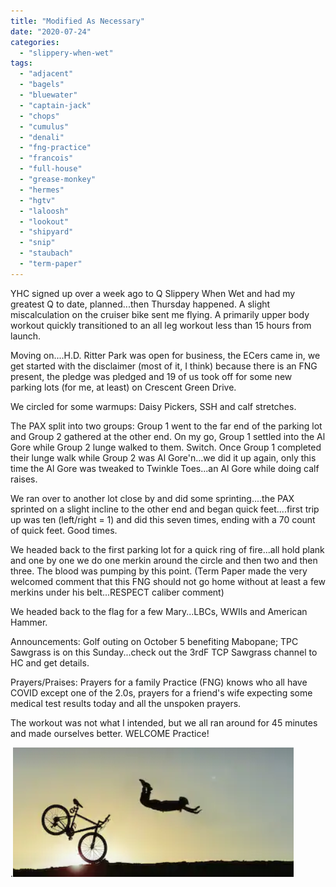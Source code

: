 ```yaml
---
title: "Modified As Necessary"
date: "2020-07-24"
categories: 
  - "slippery-when-wet"
tags: 
  - "adjacent"
  - "bagels"
  - "bluewater"
  - "captain-jack"
  - "chops"
  - "cumulus"
  - "denali"
  - "fng-practice"
  - "francois"
  - "full-house"
  - "grease-monkey"
  - "hermes"
  - "hgtv"
  - "laloosh"
  - "lookout"
  - "shipyard"
  - "snip"
  - "staubach"
  - "term-paper"
---
```


YHC signed up over a week ago to Q Slippery When Wet and had my greatest Q to date, planned...then Thursday happened. A slight miscalculation on the cruiser bike sent me flying. A primarily upper body workout quickly transitioned to an all leg workout less than 15 hours from launch.

Moving on....H.D. Ritter Park was open for business, the ECers came in, we get started with the disclaimer (most of it, I think) because there is an FNG present, the pledge was pledged and 19 of us took off for some new parking lots (for me, at least) on Crescent Green Drive.

We circled for some warmups: Daisy Pickers, SSH and calf stretches.

The PAX split into two groups: Group 1 went to the far end of the parking lot and Group 2 gathered at the other end. On my go, Group 1 settled into the Al Gore while Group 2 lunge walked to them. Switch. Once Group 1 completed their lunge walk while Group 2 was Al Gore'n...we did it up again, only this time the Al Gore was tweaked to Twinkle Toes...an Al Gore while doing calf raises.

We ran over to another lot close by and did some sprinting....the PAX sprinted on a slight incline to the other end and began quick feet....first trip up was ten (left/right = 1) and did this seven times, ending with a 70 count of quick feet. Good times.

We headed back to the first parking lot for a quick ring of fire...all hold plank and one by one we do one merkin around the circle and then two and then three. The blood was pumping by this point. (Term Paper made the very welcomed comment that this FNG should not go home without at least a few merkins under his belt...RESPECT caliber comment)

We headed back to the flag for a few Mary...LBCs, WWIIs and American Hammer.

Announcements: Golf outing on October 5 benefiting Mabopane; TPC Sawgrass is on this Sunday...check out the 3rdF TCP Sawgrass channel to HC and get details.

Prayers/Praises: Prayers for a family Practice (FNG) knows who all have COVID except one of the 2.0s, prayers for a friend's wife expecting some medical test results today and all the unspoken prayers.

The workout was not what I intended, but we all ran around for 45 minutes and made ourselves better. WELCOME Practice!

.![](images/Screenshot-2020-07-24-at-5.21.12-PM.png)
